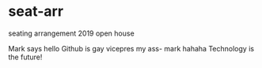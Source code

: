 # seat-arr
seating arrangement 2019 open house

Mark says hello
Github is gay
vicepres my ass- mark
hahaha
Technology is the future!